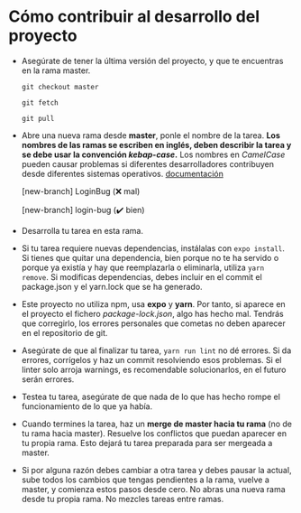 # Cómo contribuir al desarrollo del proyecto

* Asegúrate de tener la última versión del proyecto, y que te encuentras en la rama master.

  `git checkout master`

  `git fetch`

  `git pull`

* Abre una nueva rama desde **master**, ponle el nombre de la tarea. **Los nombres de las ramas se escriben en inglés, deben describir la tarea y se debe usar la convención *kebap-case*.** Los nombres en *CamelCase* pueden causar problemas si diferentes desarrolladores contribuyen desde diferentes sistemas operativos. [documentación](https://docs.microsoft.com/en-us/azure/devops/repos/git/case-sensitivity?view=azure-devops)

  [new-branch] LoginBug (:x: mal)

  [new-branch] login-bug (:heavy_check_mark: bien)

* Desarrolla tu tarea en esta rama.

* Si tu tarea requiere nuevas dependencias, instálalas con `expo install`. Si tienes que quitar una dependencia, bien porque no te ha servido o porque ya existía y hay que reemplazarla o eliminarla, utiliza `yarn remove`. Si modificas dependencias, debes incluir en el commit el package.json y el yarn.lock que se ha generado.

* Este proyecto no utiliza npm, usa **expo** y **yarn**. Por tanto, si aparece en el proyecto el fichero *package-lock.json*, algo has hecho mal. Tendrás que corregirlo, los errores personales que cometas no deben aparecer en el repositorio de git.

* Asegúrate de que al finalizar tu tarea, `yarn run lint` no dé errores. Si da errores, corrígelos y haz un commit resolviendo esos problemas. Si el linter solo arroja warnings, es recomendable solucionarlos, en el futuro serán errores.

* Testea tu tarea, asegúrate de que nada de lo que has hecho rompe el funcionamiento de lo que ya había.

* Cuando termines la tarea, haz un **merge de master hacia tu rama** (no de tu rama hacia master). Resuelve los conflictos que puedan aparecer en tu propia rama. Esto dejará tu tarea preparada para ser mergeada a master.

* Si por alguna razón debes cambiar a otra tarea y debes pausar la actual, sube todos los cambios que tengas pendientes a la rama, vuelve a master, y comienza estos pasos desde cero. No abras una nueva rama desde tu propia rama. No mezcles tareas entre ramas.
